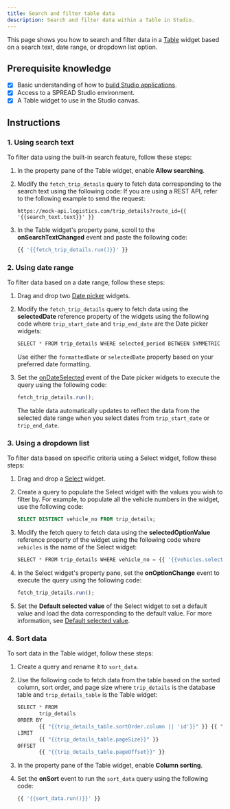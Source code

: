 ```yaml
---
title: Search and filter table data
description: Search and filter data within a Table in Studio.
---
```


<!--
README

For guidance on how to write documenation, see https://dev.stage.spread.ai/docs/contributor/guide.html. Contact Documentation when this document is ready for review.
-->

This page shows you how to search and filter data in a [Table](../reference/widgets/table.md) widget based on a search text, date range, or dropdown list option.

## Prerequisite knowledge

- [x] Basic understanding of how to [build Studio applications](../creating-studio-applications.md).
- [x] Access to a SPREAD Studio environment.
- [x] A Table widget to use in the Studio canvas.

## Instructions

### 1. Using search text

To filter data using the built-in search feature, follow these steps:

1. In the property pane of the Table widget, enable **Allow searching**.
2. Modify the `fetch_trip_details` query to fetch data corresponding to the search text using the following code: If you are using a REST API, refer to the following example to send the request:

   ```
   https://mock-api.logistics.com/trip_details?route_id={{ '{{search_text.text}}' }}
   ```

3. In the Table widget's property pane, scroll to the **onSearchTextChanged** event and paste the following code:

   ```js
   {{ '{{fetch_trip_details.run()}}' }}
   ```


### 2. Using date range

To filter data based on a date range, follow these steps:

1. Drag and drop two [Date picker](../reference/widgets/datepicker.md) widgets.
2. Modify the `fetch_trip_details` query to fetch data using the **selectedDate** reference property of the widgets using the following code where `trip_start_date` and `trip_end_date` are the Date picker widgets:

   ```jsx
   SELECT * FROM trip_details WHERE selected_period BETWEEN SYMMETRIC {{ '{{moment(trip_start_date.selectedDate)}}' }} AND {{ '{{moment(trip_end_date.selectedDate)}}' }} ORDER BY id;
   ```

   Use either the `formattedDate` or `selectedDate` property based on your preferred date formatting.
3. Set the [onDateSelected](../reference/widgets/datepicker.md#ondateselected) event of the Date picker widgets to execute the query using the following code:

   ```jsx
   fetch_trip_details.run();
   ```

   The table data automatically updates to reflect the data from the selected date range when you select dates from `trip_start_date` or `trip_end_date`.

### 3. Using a dropdown list

To filter data based on specific criteria using a Select widget, follow these steps:

1. Drag and drop a [Select](../reference/widgets/select.md) widget.
2. Create a query to populate the Select widget with the values you wish to filter by. For example, to populate all the vehicle numbers in the widget, use the following code:

   ```sql
   SELECT DISTINCT vehicle_no FROM trip_details;
   ```

3. Modify the fetch query to fetch data using the **selectedOptionValue** reference property of the widget using the following code where `vehicles` is the name of the Select widget:

   ```jsx
   SELECT * FROM trip_details WHERE vehicle_no = {{ '{{vehicles.selectedOptionValue}}' }};
   ```

4. In the Select widget's property pane, set the **onOptionChange** event to execute the query using the following code:

   ```jsx
   fetch_trip_details.run();
   ```

5. Set the **Default selected value** of the Select widget to set a default value and load the data corresponding to the default value. For more information, see [Default selected value](../reference/widgets/select.md#default-selected-value-string).

### 4. Sort data

To sort data in the Table widget, follow these steps:

1. Create a query and rename it to `sort_data`.
2. Use the following code to fetch data from the table based on the sorted column, sort order, and page size where `trip_details` is the database table and `trip_details_table` is the Table widget:

   ```jsx
   SELECT * FROM 
          trip_details 
   ORDER BY 
          {{ "{{trip_details_table.sortOrder.column || 'id'}}" }} {{ "{{trip_details_table.sortOrder.order !== 'desc' ? '' : 'DESC'}}" }}
   LIMIT
          {{ "{{trip_details_table.pageSize}}" }}
   OFFSET 
          {{ "{{trip_details_table.pageOffset}}" }}
   ```

3. In the property pane of the Table widget, enable **Column sorting**.
4. Set the **onSort** event to run the `sort_data` query using the following code:

   ```jsx
   {{ '{{sort_data.run()}}' }}
   ```
